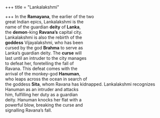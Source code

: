 +++
title = "Lankalakshmi"

+++
In the **Ramayana**, the earlier of the two  
great Indian epics, Lankalakshmi is the  
name of the guardian **deity** of **Lanka**,  
the **demon**-king **Ravana’s** capital city.  
Lankalakshmi is also the rebirth of the  
**goddess** Vijayalakshmi, who has been  
cursed by the god **Brahma** to serve as  
Lanka’s guardian deity. The **curse** will  
last until an intruder to the city manages  
to defeat her, foretelling the fall of  
Ravana. This defeat comes with the  
arrival of the monkey-god **Hanuman**,  
who leaps across the ocean in search of  
the goddess **Sita**, whom Ravana has kidnapped. Lankalakshmi recognizes  
Hanuman as an intruder and attacks  
him, fulfilling her duty as a guardian  
deity. Hanuman knocks her flat with a  
powerful blow, breaking the curse and  
signalling Ravana’s fall.